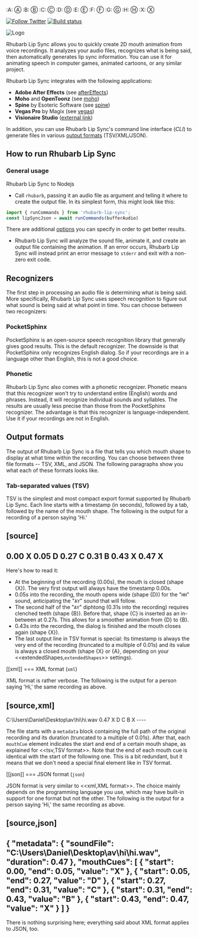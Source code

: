 :A: &#9398;
:B: &#9399;
:C: &#9400;
:D: &#9401;
:E: &#9402;
:F: &#9403;
:G: &#9404;
:H: &#9405;
:X: &#9421;

[![Follow Twitter](https://img.shields.io/twitter/follow/RhubarbLipSync.svg?style=social&label=Follow)](https://twitter.com/RhubarbLipSync)
[![Build status](https://github.com/DanielSWolf/rhubarb-lip-sync/actions/workflows/ci.yml/badge.svg)](https://github.com/DanielSWolf/rhubarb-lip-sync/actions/workflows/ci.yml)

![Logo](img/logo.png)

Rhubarb Lip Sync allows you to quickly create 2D mouth animation from voice recordings. It analyzes your audio files, recognizes what is being said, then automatically generates lip sync information. You can use it for animating speech in computer games, animated cartoons, or any similar project.

Rhubarb Lip Sync integrates with the following applications:

- **Adobe After Effects** (see [afterEffects](#afterEffects))
- **Moho** and **OpenToonz** (see [moho](#moho))
- **Spine** by Esoteric Software (see [spine](#spine))
- **Vegas Pro** by Magix (see [vegas](#vegas))
- **Visionaire Studio** ([external link](https://www.visionaire-studio.net/forum/thread/mouth-animation-using-rhubarb-lip-sync))

In addition, you can use Rhubarb Lip Sync's command line interface (*CLI*) to generate files in various [output formats](#outputFormats) (TSV/XML/JSON).

## How to run Rhubarb Lip Sync

### General usage

Rhubarb Lip Sync to Nodejs
 
- Call `rhubarb`, passing it an audio file as argument and telling it where to create the output file. In its simplest form, this might look like this: 

```js
import { runCommands } from 'rhubarb-lip-sync';
const lipSyncJson = await runCommands(bufferAudio)     
```
 
 There are additional [options](#options) you can specify in order to get better results.
- Rhubarb Lip Sync will analyze the sound file, animate it, and create an output file containing the animation. If an error occurs, Rhubarb Lip Sync will instead print an error message to `stderr` and exit with a non-zero exit code.
 
 
## Recognizers

The first step in processing an audio file is determining what is being said. More specifically, Rhubarb Lip Sync uses speech recognition to figure out what sound is being said at what point in time. You can choose between two recognizers:

### PocketSphinx

PocketSphinx is an open-source speech recognition library that generally gives good results. This is the default recognizer. The downside is that PocketSphinx only recognizes English dialog. So if your recordings are in a language other than English, this is not a good choice.

### Phonetic

Rhubarb Lip Sync also comes with a phonetic recognizer. Phonetic means that this recognizer won't try to understand entire (English) words and phrases. Instead, it will recognize individual sounds and syllables. The results are usually less precise than those from the PocketSphinx recognizer. The advantage is that this recognizer is language-independent. Use it if your recordings are not in English.

## Output formats

The output of Rhubarb Lip Sync is a file that tells you which mouth shape to display at what time within the recording. You can choose between three file formats -- TSV, XML, and JSON. The following paragraphs show you what each of these formats looks like.

### Tab-separated values (TSV)

TSV is the simplest and most compact export format supported by Rhubarb Lip Sync. Each line starts with a timestamp (in seconds), followed by a tab, followed by the name of the mouth shape. The following is the output for a recording of a person saying 'Hi.'
 

[source]
----
0.00	X
0.05	D
0.27	C
0.31	B
0.43	X
0.47	X
----

Here's how to read it:

* At the beginning of the recording (0.00s), the mouth is closed (shape {X}). The very first output will always have the timestamp 0.00s.
* 0.05s into the recording, the mouth opens wide (shape {D}) for the "`HH`" sound, anticipating the "`AY`" sound that will follow.
* The second half of the "`AY`" diphtong (0.31s into the recording) requires clenched teeth (shape {B}). Before that, shape {C} is inserted as an in-between at 0.27s. This allows for a smoother animation from {D} to {B}.
* 0.43s into the recording, the dialog is finished and the mouth closes again (shape {X}).
* The last output line in TSV format is special: Its timestamp is always the very end of the recording (truncated to a multiple of 0.01s) and its value is always a closed mouth (shape {X} or {A}, depending on your <<extendedShapes,`extendedShapes`>> settings).

[[xml]]
=== XML format (`xml`)

XML format is rather verbose. The following is the output for a person saying 'Hi,' the same recording as above.

[source,xml]
----
<?xml version="1.0" encoding="utf-8"?>
<rhubarbResult>
  <metadata>
    <soundFile>C:\Users\Daniel\Desktop\av\hi\hi.wav</soundFile>
    <duration>0.47</duration>
  </metadata>
  <mouthCues>
    <mouthCue start="0.00" end="0.05">X</mouthCue>
    <mouthCue start="0.05" end="0.27">D</mouthCue>
    <mouthCue start="0.27" end="0.31">C</mouthCue>
    <mouthCue start="0.31" end="0.43">B</mouthCue>
    <mouthCue start="0.43" end="0.47">X</mouthCue>
  </mouthCues>
</rhubarbResult>
----

The file starts with a `metadata` block containing the full path of the original recording and its duration (truncated to a multiple of 0.01s). After that, each `mouthCue` element indicates the start and end of a certain mouth shape, as explained for <<tsv,TSV format>>. Note that the end of each mouth cue is identical with the start of the following one. This is a bit redundant, but it means that we don't need a special final element like in TSV format.

[[json]]
=== JSON format (`json`)

JSON format is very similar to <<xml,XML format>>. The choice mainly depends on the programming language you use, which may have built-in support for one format but not the other. The following is the output for a person saying 'Hi,' the same recording as above.

[source,json]
----
{
  "metadata": {
    "soundFile": "C:\\Users\\Daniel\\Desktop\\av\\hi\\hi.wav",
    "duration": 0.47
  },
  "mouthCues": [
    { "start": 0.00, "end": 0.05, "value": "X" },
    { "start": 0.05, "end": 0.27, "value": "D" },
    { "start": 0.27, "end": 0.31, "value": "C" },
    { "start": 0.31, "end": 0.43, "value": "B" },
    { "start": 0.43, "end": 0.47, "value": "X" }
  ]
}
----

There is nothing surprising here; everything said about XML format applies to JSON, too.
